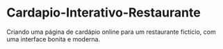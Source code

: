 # Cardapio-Interativo-Restaurante
 Criando uma página de cardápio online para um restaurante fictício, com uma interface bonita e moderna.

